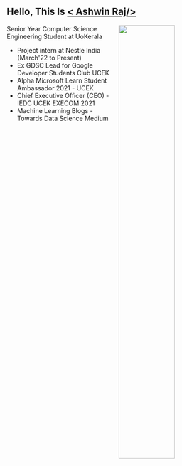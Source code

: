 <!--
**ashwinraj-in/ashwinraj-in** is a _special_  repository because its `README.md` file appears on your Github profile.
-->

## Hello, This Is [< Ashwin Raj/>](https://ashwinraj-in.github.io)

[<img align="right" width="50%" src="https://github-readme-stats.vercel.app/api?username=ashwinraj-in&show_icons=true">](https://metrics.lecoq.io/ashwinraj-in?template=classic)

Senior Year Computer Science Engineering Student at UoKerala

- Project intern at Nestle India (March'22 to Present)
- Ex GDSC Lead for Google Developer Students Club UCEK
- Alpha Microsoft Learn Student Ambassador 2021 - UCEK
- Chief Executive Officer (CEO) - IEDC UCEK EXECOM 2021
- Machine Learning Blogs - Towards Data Science Medium

<!--
## Educational Qualifications:
- **University Colege of Engineering, Kariavattom (University of Kerala)**</br>Bachelor of Technology, Computer Science Engineering</br>August 2020 - June 2020 (Expected)

- **Prabhu Dayal Public School, Shalimar Bagh**</br>High School (Physics,Chemistry,Mathematics)</br>April 2016 - March 2018 | Elective Subject: Engineering Graphics

## Work Experience:
- **Intern** - [Xiaomi India](https://www.xiaomi.com/):</br>November 2021 - February 2022

- **Intern** - [Nestlé India](https://www.nestle.in/):</br>June 2021 - July 2021

- **Machine Learning Intern** - [Artem](https://artem.energy/):</br>July 2020 - September 2020

- **Software Trainee** - [Graffiti Software Solutions](http://www.graffititechnologies.com/):</br>August 2019 - October 2019

![Ashwin's GitHub Stats](https://github-readme-stats.vercel.app/api?username=ashwinraj-in&show_icons=true&hide_border=true)
-->

